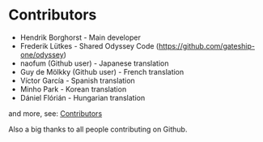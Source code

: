# Contributors

 - Hendrik Borghorst - Main developer
 - Frederik Lütkes - Shared Odyssey Code (https://github.com/gateship-one/odyssey)
 - naofum (Github user) - Japanese translation
 - Guy de Mölkky (Github user) - French translation
 - Víctor García - Spanish translation
 - Minho Park - Korean translation
 - Dániel Flórián - Hungarian translation

 and more, see: [Contributors](https://gitlab.com/gateship-one/malp/graphs/master)

Also a big thanks to all people contributing on Github.
